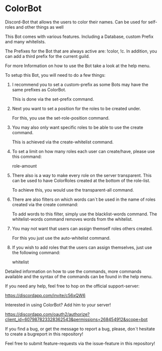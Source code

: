 # ColorBot
Discord-Bot that allows the users to color their names. Can be used for self-roles and other things as well

This Bot comes with various features. Including a Database, custom Prefix and many whitelists.

The Prefixes for the Bot that are always active are: !color, !c.
In addition, you can add a third prefix for the current guild.

For more Information on how to use the Bot take a look at the help menu.

To setup this Bot, you will need to do a few things:

1. I recommend you to set a custom-prefix as some Bots may have the same prefixes as ColorBot.

    This is done via the set-prefix command.
  
2. Next you want to set a position for the roles to be created under.

    For this, you use the set-role-position command.
  
3. You may also only want specific roles to be able to use the create command.

    This is achieved via the create-whitelist command.
  
4. To set a limit on how many roles each user can create/have, please use this command:

    role-amount
  
5. There also is a way to make every role on the server transparent. This can be used to have ColorRoles created at the bottom of the role-list.

    To achieve this, you would use the transparent-all command.
  
6. There are also filters on which words can´t be used in the name of roles created via the create command:

    To add words to this filter, simply use the blacklist-words command.
    The whitelist-words command removes words from the whitelist.
  
7. You may not want that users can assign themself roles others created.

    For this you just use the auto-whitelist command.
  
8. If you wish to add roles that the users can assign themselves, just use the following command:

    whitelist


Detailed information on how to use the commands, more commands available and the syntax of the commands can be found in the help menu.

If you need any help, feel free to hop on the official support-server:

https://discordapp.com/invite/c56xQW6

Interested in using ColorBot? Add him to your server!

https://discordapp.com/oauth2/authorize?client_id=607987823328362543&permissions=268454912&scope=bot

If you find a bug, or get the message to report a bug, please, don´t hesitate to create a bugreport in this repository!

Feel free to submit feature-requests via the issue-feature in this repository!
